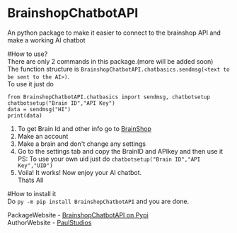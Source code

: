 # BrainshopChatbotAPI  
 An python package to make it easier to connect to the brainshop API and make a working AI chatbot  
 
 #How to use?  
 There are only 2 commands in this package.(more will be added soon)  
 The function structure is `BrainshopChatbotAPI.chatbasics.sendmsg(<text to be sent to the AI>)`.  
 To use it just do  
 ```
 from BrainshopChatbotAPI.chatbasics import sendmsg, chatbotsetup  
 chatbotsetup("Brain ID","API Key")  
 data = sendmsg("HI")  
 print(data)  
 ```
 1. To get Brain Id and other info go to [BrainShop](https://brainshop.ai)  
 2. Make an account  
 3. Make a brain and don't change any settings  
 4. Go to the settings tab and copy the BrainID and APIkey and then use it  
    PS: To use your own uid just do `chatbotsetup("Brain ID","API Key","UID")`  
 5. Voila! It works! Now enjoy your AI chatbot.  
 Thats All  
 
 #How to install it  
 Do `py -m pip install BrainshopChatbotAPI` and you are done.  


 PackageWebsite - [BrainshopChatbotAPI on Pypi](https://pypi.org/project/BrainshopChatbotAPI/)  
 AuthorWebsite - [PaulStudios](https://paulstudios.great-site.net)  
